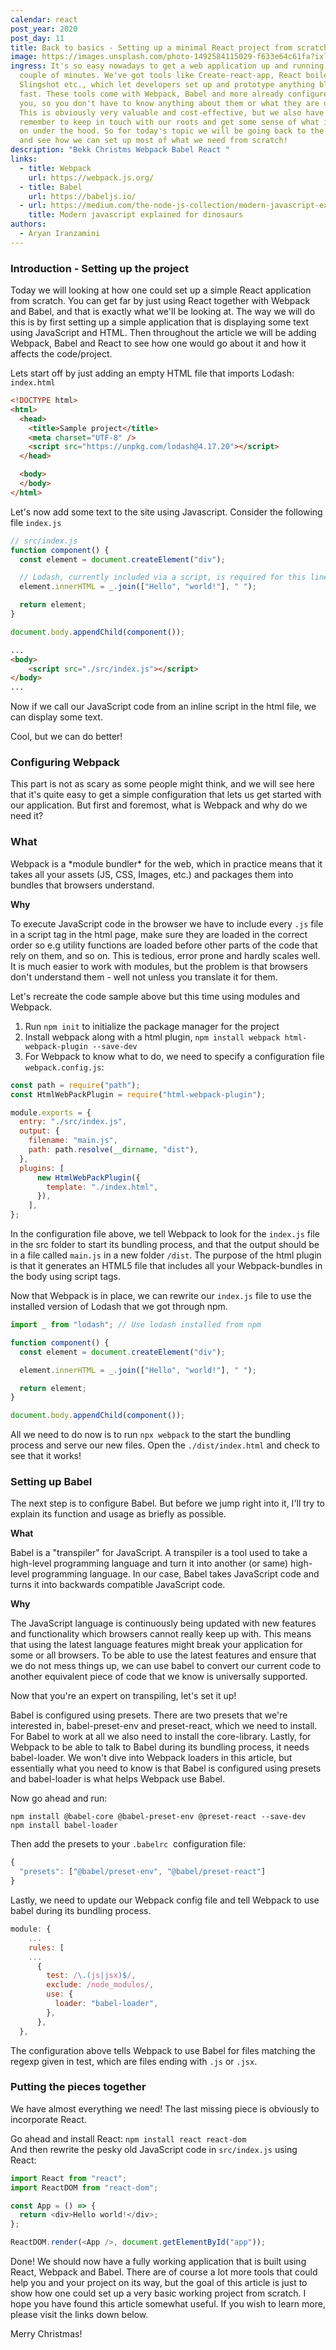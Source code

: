 ```yaml
---
calendar: react
post_year: 2020
post_day: 11
title: Back to basics - Setting up a minimal React project from scratch
image: https://images.unsplash.com/photo-1492584115029-f633e64c61fa?ixlib=rb-1.2.1&ixid=MXwxMjA3fDB8MHxwaG90by1wYWdlfHx8fGVufDB8fHw%3D&auto=format&fit=crop&w=2167&q=80
ingress: It's so easy nowadays to get a web application up and running in just a
  couple of minutes. We've got tools like Create-react-app, React boilerplate,
  Slingshot etc., which let developers set up and prototype anything blazing
  fast. These tools come with Webpack, Babel and more already configured for
  you, so you don't have to know anything about them or what they are used for. 
  This is obviously very valuable and cost-effective, but we also have to
  remember to keep in touch with our roots and get some sense of what is going
  on under the hood. So for today's topic we will be going back to the basics
  and see how we can set up most of what we need from scratch!
description: "Bekk Christms Webpack Babel React "
links:
  - title: Webpack
    url: https://webpack.js.org/
  - title: Babel
    url: https://babeljs.io/
  - url: https://medium.com/the-node-js-collection/modern-javascript-explained-for-dinosaurs-f695e9747b70
    title: Modern javascript explained for dinosaurs
authors:
  - Aryan Iranzamini
---
```



### Introduction - Setting up the project

Today we will looking at how one could set up a simple React application from scratch. You can get far by just using React together with Webpack and Babel, and that is exactly what we'll be looking at. The way we will do this is by first setting up a simple application that is displaying some text using JavaScript and HTML. Then throughout the article we will be adding Webpack, Babel and React to see how one would go about it and how it affects the code/project.

Lets start off by just adding an empty HTML file that imports Lodash:\
`index.html` 

```html
<!DOCTYPE html>
<html>
  <head>
    <title>Sample project</title>
    <meta charset="UTF-8" />
    <script src="https://unpkg.com/lodash@4.17.20"></script>
  </head>

  <body>
  </body>
</html>
```

Let's now add some text to the site using Javascript. Consider the following file `index.js`

```javascript
// src/index.js
function component() {
  const element = document.createElement("div");

  // Lodash, currently included via a script, is required for this line to work
  element.innerHTML = _.join(["Hello", "world!"], " ");

  return element;
}

document.body.appendChild(component());
```

```html
...
<body>
    <script src="./src/index.js"></script>
</body>
...
```

Now if we call our JavaScript code from an inline script in the html file, we can display some text.

Cool, but we can do better!

### Configuring Webpack

This part is not as scary as some people might think, and we will see here that it's quite easy to get a simple configuration that lets us get started with our application. But first and foremost, what is Webpack and why do we need it?

### What

Webpack is a \*module bundler\* for the web, which in practice means that it takes all your assets (JS, CSS, Images, etc.) and packages them into bundles that browsers understand.

**Why**

To execute JavaScript code in the browser we have to include every `.js` file in a script tag in the html page, make sure they are loaded in the correct order so e.g utility functions are loaded before other parts of the code that rely on them, and so on. This is tedious, error prone and hardly scales well. It is much easier to work with modules, but the problem is that browsers don't understand them - well not unless you translate it for them.

Let's recreate the code sample above but this time using modules and Webpack.

1. Run `npm init` to initialize the package manager for the project
2. Install webpack along with a html plugin, `npm install webpack html-webpack-plugin --save-dev`
3. For Webpack to know what to do, we need to specify a configuration file `webpack.config.js`:

```javascript
const path = require("path");
const HtmlWebPackPlugin = require("html-webpack-plugin");

module.exports = {
  entry: "./src/index.js",
  output: {
    filename: "main.js",
    path: path.resolve(__dirname, "dist"),
  },
  plugins: [
      new HtmlWebPackPlugin({
        template: "./index.html",
      }),
    ],
};
```

In the configuration file above, we tell Webpack to look for the `index.js` file in the src folder to start its bundling process, and that the output should be in a file called `main.js` in a new folder `/dist`. The purpose of the html plugin is that it generates an HTML5 file that includes all your Webpack-bundles in the body using script tags.

Now that Webpack is in place, we can rewrite our `index.js` file to use the installed version of Lodash that we got through npm.

```javascript
import _ from "lodash"; // Use lodash installed from npm

function component() {
  const element = document.createElement("div");

  element.innerHTML = _.join(["Hello", "world!"], " ");

  return element;
}

document.body.appendChild(component());
```

All we need to do now is to run `npx webpack` to the start the bundling process and serve our new files. Open the `./dist/index.html` and check to see that it works!

### Setting up Babel

The next step is to configure Babel. But before we jump right into it, I'll try to explain its function and usage as briefly as possible.

**What**

Babel is a "transpiler" for JavaScript. A transpiler is a tool used to take a high-level programming language and turn it into another (or same) high-level programming language. In our case, Babel takes JavaScript code and turns it into backwards compatible JavaScript code.

**Why**

The JavaScript language is continuously being updated with new features and functionality which browsers cannot really keep up with. This means that using the latest language features might break your application for some or all browsers. To be able to use the latest features and ensure that we do not mess things up, we can use babel to convert our current code to another equivalent piece of code that we know is universally supported.

Now that you're an expert on transpiling, let's set it up!

Babel is configured using presets. There are two presets that we're interested in, babel-preset-env and preset-react, which we need to install. For Babel to work at all we also need to install the core-library. Lastly, for Webpack to be able to talk to Babel during its bundling process, it needs babel-loader. We won't dive into Webpack loaders in this article, but essentially what you need to know is that Babel is configured using presets and babel-loader is what helps Webpack use Babel.

Now go ahead and run:

`npm install @babel-core @babel-preset-env @preset-react --save-dev`\
`npm install babel-loader`

Then add the presets to your `.babelrc`  configuration file:

```javascript
{
  "presets": ["@babel/preset-env", "@babel/preset-react"]
}
```

Lastly, we need to update our Webpack config file and tell Webpack to use babel during its bundling process.

```javascript
module: {
    ...
    rules: [
    ...
      {
        test: /\.(js|jsx)$/,
        exclude: /node_modules/,
        use: {
          loader: "babel-loader",
        },
      },
  },
```

The configuration above tells Webpack to use Babel for files matching the regexp given in test, which are files ending with `.js` or `.jsx`.

### Putting the pieces together

We have almost everything we need! The last missing piece is obviously to incorporate React.

Go ahead and install React: `npm install react react-dom`\
And then rewrite the pesky old JavaScript code in `src/index.js` using React:

```javascript
import React from "react";
import ReactDOM from "react-dom";

const App = () => {
  return <div>Hello world!</div>;
};

ReactDOM.render(<App />, document.getElementById("app"));
```

Done! We should now have a fully working application that is built using React, Webpack and Babel. There are of course a lot more tools that could help you and your project on its way, but the goal of this article is just to show how one could set up a very basic working project from scratch. I hope you have found this article somewhat useful. If you wish to learn more, please visit the links down below.

Merry Christmas!